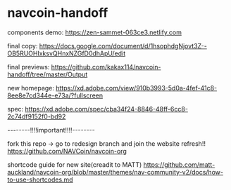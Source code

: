 # navcoin-handoff

components demo:
https://zen-sammet-063ce3.netlify.com

final copy:
https://docs.google.com/document/d/1hsophdgNjovt3Z--OB5RUOHIxksvQHnxNZGfD0dhApU/edit

final previews:
https://github.com/kakax114/navcoin-handoff/tree/master/Output

new homepage:
https://xd.adobe.com/view/910b3993-5d0a-4fef-41c8-8ee8e7cd344e-e73a/?fullscreen

spec:
https://xd.adobe.com/spec/cba34f24-8846-48ff-6cc8-2c74df9152f0-bd92

--------!!!!important!!!!--------

fork this repo -> go to redesign branch and join the website refresh!!
https://github.com/NAVCoin/navcoin-org

shortcode guide for new site(creadit to MATT)
https://github.com/matt-auckland/navcoin-org/blob/master/themes/nav-community-v2/docs/how-to-use-shortcodes.md
